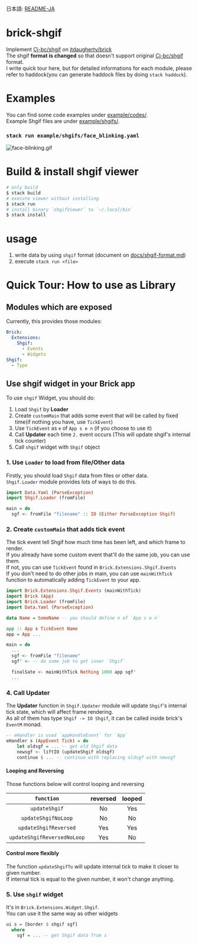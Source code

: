 日本語: [README-JA](README-JA.md)


# brick-shgif

Implement [Cj-bc/shgif](https://github.com/Cj-bc/shgif) on [jtdaugherty/brick](https://github.com/jtdaugherty/brick)  
The shgif __format is changed__ so that doesn't support original [Cj-bc/shgif](https://github.com/Cj-bc/shgif) format.  
I write quick tour here, but for detailed informations for each module,
please refer to haddock(you can generate haddock files by doing `stack haddock`).

# Examples

You can find some code examples under [example/codes/](example/codes/).  
Example Shgif files are under [example/shgifs/](example/shgifs/).


### `stack run example/shgifs/face_blinking.yaml`

![face-blinking.gif](docs/img/face-blinking.gif)


# Build & install shgif viewer

```sh
# only build
$ stack build
# execute viewer without installing
$ stack run
# install binary `shgifViewer` to `~/.local/bin`
$ stack install
```

# usage

1. write data by using `shgif` format (document on [docs/shgif-format.md](docs/shgif-format.md))
2. execute `stack run <file>`


# Quick Tour: How to use as Library

## Modules which are exposed

Currently, this provides those modules:

```yaml
Brick:
  Extensions:
    Shgif:
      - Events
      - Widgets
Shgif:
  - Type
```

## Use shgif widget in your Brick app

To use `shgif` Widget, you should do:

1. Load `Shgif` by __Loader__
2. Create `customMain` that adds some event that will be called by fixed time(if nothing you have, use `TickEvent`)
3. Use `TickEvent` as `e` of `App s e n` (if you choose to use it)
4. Call __Updater__ each time `2.` event occurs (This will update shgif's internal tick counter)
5. Call `shgif` widget with `Shgif` object


### 1. Use `Loader` to load from file/Other data

Firstly, you should load `Shgif` data from files or other data.  
`Shgif.Loader` module provides lots of ways to do this.

```haskell
import Data.Yaml (ParseException)
import Shgif.Loader (fromFile)

main = do
  sgf <- fromFile "filename" :: IO (Either ParseException Shgif)
```


### 2. Create `customMain` that adds tick event

The tick event tell Shgif how much time has been left, and which frame to render.  
If you already have some custom event that'll do the same job, you can use them.  
If not, you can use `TickEvent` found in `Brick.Extensions.Shgif.Events`  
If you don't need to do other jobs in main, you can use `mainWithTick` function to automatically
adding `TickEvent` to your app.


```haskell
import Brick.Extensions.Shgif.Events (mainWithTick)
import Brick (App)
import Brick.Loader (fromFile)
import Data.Yaml (ParseException)

data Name = SomeName -- you should define n of `App s e n`

app :: App s TickEvent Name
app = App ...

main = do
  ...
  sgf <- fromFile "filename"
  sgf' <- -- do some job to get inner `Shgif`

  finalSate <- mainWithTick Nothing 1000 app sgf'
  ...
```


### 4. Call __Updater__

The __Updater__ function in `Shgif.Updater` module will update `Shgif`'s internal tick state,
which will affect frame rendering.  
As all of them has type `Shgif -> IO Shgif`, it can be called inside brick's `EventM` monad.

```haskell
-- eHandler is used `appHandleEvent` for `App`
eHandler s (AppEvent Tick) = do
    let oldsgf = ... -- get old Shgif data
    newsgf <- liftIO (updateShgif oldsgf)
    continue $ ... -- continue with replacing oldsgf with newsgf
```

#### Looping and Reversing

Those functions below will control looping and reversing

| `function` | reversed | looped |
|:-:|:-:|:-:|
| `updateShgif` | No  | Yes |
| `updateShgifNoLoop` | No  | No |
| `updateShgifReversed` | Yes  | Yes |
| `updateShgifReversedNoLoop` | Yes  | No |

#### Control more flexibly

The function `updateShgifTo` will update internal tick to make it closer to given number.  
If internal tick is equal to the given number, it won't change anything.


### 5. Use `shgif` widget

It's in `Brick.Extensions.Widget.Shgif`.  
You can use it the same way as other widgets

```haskell
ui s = [border $ shgif sgf]
  where
    sgf = ... -- get Shgif data from s
```
